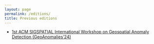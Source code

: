```yaml
---
layout: page
permalink: /editions/
title: Previous editions
---
```


- [1st ACM SIGSPATIAL International Workshop on Geospatial Anomaly Detection (GeoAnomalies’24)](https://geoanomalies.github.io/GeoAnomalies24/)
